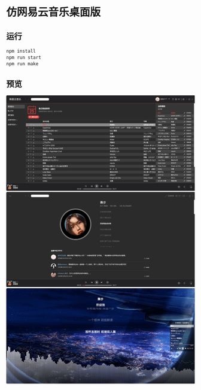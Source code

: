 # 仿网易云音乐桌面版

## 运行

```bash
npm install
npm run start
npm run make
```

## 预览
<img src="https://github.com/erha2777/public/blob/main/images/f9dcd100baa1cd114dc13171a912c8fcc3ce2d6f.png" />
<img src="https://github.com/erha2777/public/blob/main/images/aec379310a55b3199e1bc12453a98226cefc1784.png" />
<img src="https://github.com/erha2777/public/blob/main/images/b2de9c82d158ccbf4ea2f76b09d8bc3eb1354140.png" />
